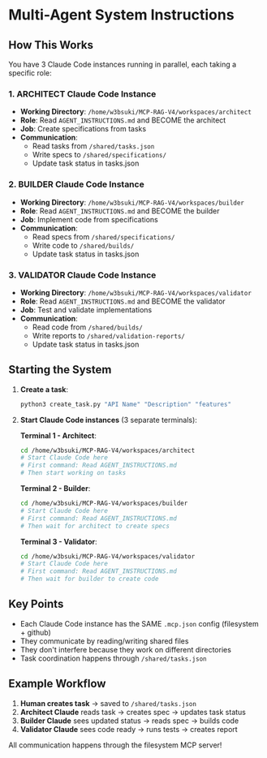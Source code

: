 # Multi-Agent System Instructions

## How This Works

You have 3 Claude Code instances running in parallel, each taking a specific role:

### 1. ARCHITECT Claude Code Instance
- **Working Directory**: `/home/w3bsuki/MCP-RAG-V4/workspaces/architect`
- **Role**: Read `AGENT_INSTRUCTIONS.md` and BECOME the architect
- **Job**: Create specifications from tasks
- **Communication**: 
  - Read tasks from `/shared/tasks.json`
  - Write specs to `/shared/specifications/`
  - Update task status in tasks.json

### 2. BUILDER Claude Code Instance  
- **Working Directory**: `/home/w3bsuki/MCP-RAG-V4/workspaces/builder`
- **Role**: Read `AGENT_INSTRUCTIONS.md` and BECOME the builder
- **Job**: Implement code from specifications
- **Communication**:
  - Read specs from `/shared/specifications/`
  - Write code to `/shared/builds/`
  - Update task status in tasks.json

### 3. VALIDATOR Claude Code Instance
- **Working Directory**: `/home/w3bsuki/MCP-RAG-V4/workspaces/validator`
- **Role**: Read `AGENT_INSTRUCTIONS.md` and BECOME the validator
- **Job**: Test and validate implementations
- **Communication**:
  - Read code from `/shared/builds/`
  - Write reports to `/shared/validation-reports/`
  - Update task status in tasks.json

## Starting the System

1. **Create a task**:
   ```bash
   python3 create_task.py "API Name" "Description" "features"
   ```

2. **Start Claude Code instances** (3 separate terminals):

   **Terminal 1 - Architect**:
   ```bash
   cd /home/w3bsuki/MCP-RAG-V4/workspaces/architect
   # Start Claude Code here
   # First command: Read AGENT_INSTRUCTIONS.md
   # Then start working on tasks
   ```

   **Terminal 2 - Builder**:
   ```bash
   cd /home/w3bsuki/MCP-RAG-V4/workspaces/builder
   # Start Claude Code here
   # First command: Read AGENT_INSTRUCTIONS.md
   # Then wait for architect to create specs
   ```

   **Terminal 3 - Validator**:
   ```bash
   cd /home/w3bsuki/MCP-RAG-V4/workspaces/validator
   # Start Claude Code here
   # First command: Read AGENT_INSTRUCTIONS.md
   # Then wait for builder to create code
   ```

## Key Points

- Each Claude Code instance has the SAME `.mcp.json` config (filesystem + github)
- They communicate by reading/writing shared files
- They don't interfere because they work on different directories
- Task coordination happens through `/shared/tasks.json`

## Example Workflow

1. **Human creates task** → saved to `/shared/tasks.json`
2. **Architect Claude** reads task → creates spec → updates task status
3. **Builder Claude** sees updated status → reads spec → builds code
4. **Validator Claude** sees code ready → runs tests → creates report

All communication happens through the filesystem MCP server!